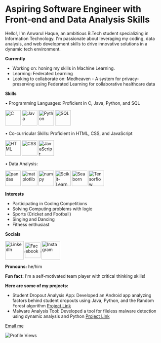 # Aspiring Software Engineer with Front-end and Data Analysis Skills

Hello!, I'm Anwarul Haque, an ambitious B.Tech student specializing in Information Technology. I'm passionate about leveraging my coding, data analysis, and web development skills to drive innovative solutions in a dynamic tech environment.

**Currently**

* Working on: honing my skills in Machine Learning.
* Learning: Federated Learning
* Looking to collaborate on: Medheaven - A system for privacy-preserving using Federated Learning for collaborative healthcare data

**Skills**

• Programming Languages: Proficient in C, Java, Python, and SQL
<p align="left">
  <img src="https://www.britefish.net/wp-content/uploads/2019/07/logo-c-1.png" alt="C" style="width: auto; height: 50px;"/>
  <img src="https://miro.medium.com/v2/resize:fit:4000/0*bpt3hdn8q6Xw4MOZ.png" alt="Java" style="width: auto; height: 50px;"/>
  <img src="https://149842345.v2.pressablecdn.com/wp-content/uploads/2022/05/python-programming-language.jpg" alt="Python" style="width: auto; height: 50px;"/>
  <img src="https://media.instamojo.com/imgs/6867ce73890545e68853ba1f00c71496.jpg" alt="SQL" style="width: auto; height: 50px;"/>
</p>

• Co-curricular Skills: Proficient in HTML, CSS, and JavaScript
<p align="left">
  <img src="https://static.vecteezy.com/system/resources/previews/001/416/705/non_2x/html5-emblem-orange-shield-and-white-text-vector.jpg" alt="HTML" style="width: auto; height: 50px;"/>
  <img src="https://www.freepnglogos.com/uploads/html5-logo-png/html5-logo-css-logo-png-transparent-svg-vector-bie-supply-9.png" alt="CSS" style="width: auto; height: 50px;"/>
  <img src="https://1000logos.net/wp-content/uploads/2020/09/JavaScript-Logo-2048x1280.png" alt="JavaScript" style="width: auto; height: 50px;"/>
</p>

• Data Analysis:
<p align="left">
  <img src="https://geo-python-site.readthedocs.io/en/latest/_images/pandas_logo.png" alt="pandas" style="width: auto; height: 50px;"/>
  <img src="https://asset.brandfetch.io/idbyoKq4tZ/id0B3_53hD.png" alt="matplotlib" style="width: auto; height: 50px;"/>
  <img src="https://user-images.githubusercontent.com/50221806/86498201-a8bd8680-bd39-11ea-9d08-66b610a8dc01.png" alt="numpy" style="width: auto; height: 50px;"/>
  <img src="https://logosdownload.com/logo/scikit-learn-logo-big.png" alt="Scikit-Learn" style="width: auto; height: 50px;"/>
  <img src="https://miro.medium.com/v2/resize:fit:819/1*5VKgpRUCInBKmWBXFvSvvA.png" alt="Seaborn" style="width: auto; height: 50px;"/>
  <img src="https://e1.pxfuel.com/desktop-wallpaper/1007/104/desktop-wallpaper-tensorflow-logo-high-res-tensorflow.jpg" alt="Tensorflow" style="width: auto; height: 50px;"/>
</p>

**Interests**

* Participating in Coding Competitions
* Solving Computing problems with logic
* Sports (Cricket and Football)
* Singing and Dancing
* Fitness enthusiast

**Socials**
<p align="left">
  <a href="https://www.linkedin.com/in/anwarul-haque-2b05002a8/" target="_blank">
    <img align="center" src="https://static.vecteezy.com/system/resources/previews/018/930/587/original/linkedin-logo-linkedin-icon-transparent-free-png.png" alt="LinkedIn" style="width: 60px; height: 60px;"/>
  </a>
  <a href="https://www.facebook.com/profile.php?id=100073109558918" target="_blank">
    <img align="center" src="https://logodownload.org/wp-content/uploads/2014/09/facebook-logo-1-2.png" alt="Facebook" style="width: 50px; height: 50px;"/>
  </a>
  <a href="https://www.instagram.com/accounts/onetap/?next=%2F" target="_blank">
    <img align="center" src="https://www.pngall.com/wp-content/uploads/5/Instagram-Logo-PNG-Free-Download.png" alt="Instagram" style="width: 60px; height: 60px;"/>
  </a>
</p>


**Pronouns:** he/him

**Fun fact:** I'm a self-motivated team player with critical thinking skills!

**Here are some of my projects:**

* Student Dropout Analysis App: Developed an Android app analyzing factors behind student dropouts using Java, Python, and the Random Forest algorithm
  [Project Link](https://github.com/Anwarulh007/projects)
* Malware Analysis Tool: Developed a tool for fileless malware detection using dynamic analysis and Python
  [Project Link](https://github.com/Anwarulh007/kavach-2k23)

[Email me](mailto:anwarul00000000000@gmail.com)

![Profile Views](https://visitcount.itsvg.in/api?id=AnwarulHaque&label=Profile%20Views&color=12&icon=5&pretty=true)

